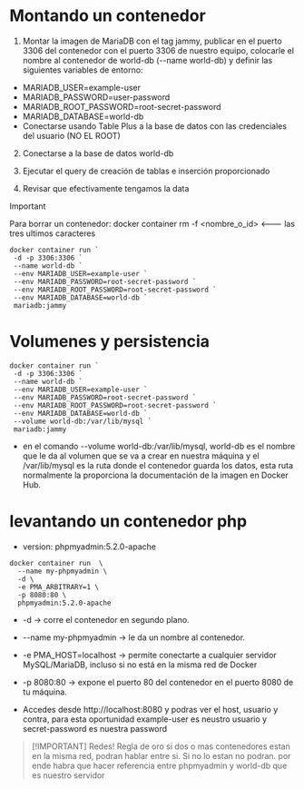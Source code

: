 # Montando un contenedor

1. Montar la imagen de MariaDB con el tag jammy, publicar en el puerto 3306 del contenedor con el puerto 3306 de nuestro equipo, colocarle el nombre al contenedor de world-db (--name world-db) y definir las siguientes variables de entorno:

- MARIADB_USER=example-user
- MARIADB_PASSWORD=user-password
- MARIADB_ROOT_PASSWORD=root-secret-password
- MARIADB_DATABASE=world-db
- Conectarse usando Table Plus a la base de datos con las credenciales del usuario (NO EL ROOT)

2. Conectarse a la base de datos world-db

3. Ejecutar el query de creación de tablas e inserción proporcionado

4. Revisar que efectivamente tengamos la data


> [!IMPORTANT]  
> Para borrar un contenedor: docker container rm -f <nombre_o_id> <--- las tres ultimos caracteres


```
docker container run `
 -d -p 3306:3306 `
 --name world-db `
 --env MARIADB_USER=example-user `
 --env MARIADB_PASSWORD=root-secret-password `
 --env MARIADB_ROOT_PASSWORD=root-secret-password `
 --env MARIADB_DATABASE=world-db `
 mariadb:jammy
```

# Volumenes y persistencia

```
docker container run `
 -d -p 3306:3306 `
 --name world-db `
 --env MARIADB_USER=example-user `
 --env MARIADB_PASSWORD=root-secret-password `
 --env MARIADB_ROOT_PASSWORD=root-secret-password `
 --env MARIADB_DATABASE=world-db `
 --volume world-db:/var/lib/mysql `
 mariadb:jammy
```
-  en el comando --volume world-db:/var/lib/mysql, world-db es el nombre que le da al volumen que se va a crear en nuestra máquina y el /var/lib/mysql es la ruta donde el contenedor guarda los datos, esta ruta normalmente la proporciona la documentación de la imagen en Docker Hub.



# levantando un contenedor php

- version: phpmyadmin:5.2.0-apache

```
docker container run  \
  --name my-phpmyadmin \
  -d \
  -e PMA_ARBITRARY=1 \
  -p 8080:80 \
  phpmyadmin:5.2.0-apache
```

- -d → corre el contenedor en segundo plano.

- --name my-phpmyadmin → le da un nombre al contenedor.

- -e PMA_HOST=localhost → permite conectarte a cualquier servidor MySQL/MariaDB, incluso si no está en la misma red de Docker

- -p 8080:80 → expone el puerto 80 del contenedor en el puerto 8080 de tu máquina.

- Accedes desde http://localhost:8080 y podras ver el host, usuario y contra, para esta oportunidad  example-user  es neustro usuario y  secret-password es nuestra password

> [!IMPORTANT]  Redes!
> Regla de oro
> si dos o mas contenedores estan en la misma red, podran hablar entre si. Si no lo estan no podran.
> por ende habra que hacer referencia entre phpmyadmin y world-db que es nuestro servidor


